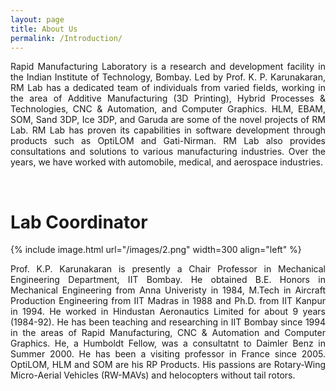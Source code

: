 ```yaml
---
layout: page
title: About Us
permalink: /Introduction/
---
```

<p align ="justify">Rapid Manufacturing Laboratory is a research and development facility in the Indian Institute of Technology, Bombay. 
Led by Prof. K. P. Karunakaran, RM Lab has a dedicated team of individuals from varied fields, working in the area of Additive Manufacturing (3D Printing), Hybrid Processes & Technologies, CNC & Automation, and Computer Graphics. HLM, EBAM, SOM, Sand 3DP, Ice 3DP, and Garuda are some of the novel projects of RM Lab. 
RM Lab has proven its capabilities in software development through products such as OptiLOM and Gati-Nirman. RM Lab also provides consultations and
solutions to various manufacturing industries. Over the years, we have worked with automobile, medical, and aerospace industries.</p>



<br/>

<h1> Lab Coordinator </h1>
{% include image.html url="/images/2.png" width=300 align="left" %}

<p align ="justify">Prof. K.P. Karunakaran is presently a Chair Professor in Mechanical Engineering Department, IIT Bombay. He obtained B.E. Honors in Mechanical Engineering from Anna Univeristy in 1984, M.Tech in Aircraft Production Engineering from IIT Madras in 1988 and Ph.D. from IIT Kanpur in 1994. He worked in Hindustan Aeronautics Limited for about 9 years (1984-92). He has been teaching and researching in IIT Bombay since 1994 in the areas of Rapid Manufacturing, CNC & Automation and Computer Graphics. He, a Humboldt Fellow, was a consultatnt to Daimler Benz in Summer 2000. He has been a visiting professor in France since 2005. OptiLOM, HLM and SOM are his RP Products. His passions are Rotary-Wing Micro-Aerial Vehicles (RW-MAVs) and helocopters without tail rotors.</p>




 